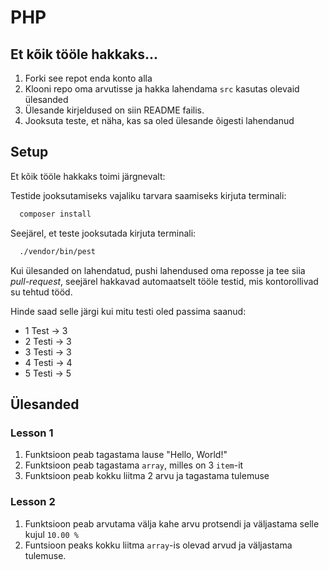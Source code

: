 # PHP

## Et kõik tööle hakkaks...

1. Forki see repot enda konto alla
2. Klooni repo oma arvutisse ja hakka lahendama `src` kasutas olevaid ülesanded
3. Ülesande kirjeldused on siin README failis.
4. Jooksuta teste, et näha, kas sa oled ülesande õigesti lahendanud

## Setup

Et kõik tööle hakkaks toimi järgnevalt:

Testide jooksutamiseks vajaliku tarvara saamiseks kirjuta terminali:
```bash
  composer install
```
Seejärel, et teste jooksutada kirjuta terminali:
```bash
  ./vendor/bin/pest
```

Kui ülesanded on lahendatud, pushi lahendused oma reposse ja tee siia *pull-request*, 
seejärel hakkavad automaatselt tööle testid, mis kontorollivad su tehtud tööd.

Hinde saad selle järgi kui mitu testi oled passima saanud:

- 1 Test  ->  3
- 2 Testi ->  3
- 3 Testi ->  3
- 4 Testi ->  4
- 5 Testi ->  5

## Ülesanded
### Lesson 1
1. Funktsioon peab tagastama lause "Hello, World!"
2. Funktsioon peab tagastama `array`, milles on 3 `item`-it
3. Funktsioon peab kokku liitma 2 arvu ja tagastama tulemuse
### Lesson 2
1. Funktsioon peab arvutama välja kahe arvu protsendi ja väljastama selle kujul `10.00 %`
2. Funtsioon peaks kokku liitma `array`-is olevad arvud ja väljastama tulemuse.
